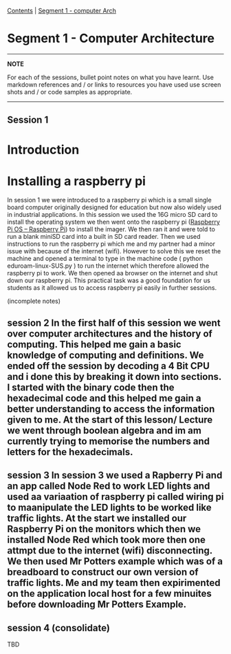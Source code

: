 [Contents](../personal_learning_record/personal_learning_record.md) | [Segment 1 - computer Arch](../personal_learning_record/segment1.md) 

# Segment 1 - Computer Architecture

---
**NOTE**

For each of the sessions, bullet point notes on what you have learnt.
Use markdown references and / or links to resources you have used
use  screen shots and / or code samples as appropriate.

---

## Session 1

# Introduction

# Installing a raspberry pi

In session 1 we were introduced to a raspberry pi which is a small single board computer originally designed for education but now also widely used in industrial applications. In this session we used the 16G micro SD card to install the operating system we then went onto the raspberry pi ([Raspberry Pi OS – Raspberry Pi](https://www.raspberrypi.com/software/)) to install the imager. We then ran it and were told to run a blank miniSD card into a built in SD card reader. Then we used instructions to run the raspberry pi which me and my partner had a minor issue with because of the internet (wifi). However to solve this we reset the machine and opened a terminal to type in the machine code ( python eduroam-linux-SUS.py ) to run the internet which therefore allowed the raspberry pi to work. We then opened aa browser on the internet and shut down our raspberry pi. This practical task was a good foundation for us students as it allowed us to access raspberry pi easily in further sessions.

(incomplete notes)

## session 2  In the  first half of this session we went over computer architectures and the history of computing. This helped me gain a basic knowledge of computing and definitions. We ended off the session by decoding a 4 Bit CPU and i done this by breaking it down into sections. I started with the binary code then the hexadecimal code and this helped me gain a better understanding to access the information given to me. At the start of this lesson/ Lecture we went through boolean algebra and im am currently trying to memorise the numbers and letters for the hexadecimals. 

## session 3 In session 3 we used a Rapberry Pi and an app called Node Red to work LED lights and used aa variaation of raspberry pi called wiring pi to maanipulate the LED lights to be worked like traffic lights. At the start we installed our Raspberry Pi on the monitors which then we installed Node Red which took more then one attmpt due to the internet (wifi) disconnecting. We then used Mr Potters example which was of a breadboard to construct our own version of traffic lights. Me and my team then expirimented on the application local host for a few minuites before downloading Mr Potters Example.

## session 4 (consolidate)


TBD
